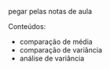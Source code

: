 pegar pelas notas de aula

Conteúdos:
- comparação de média
- comparação de variância
- análise de variância
